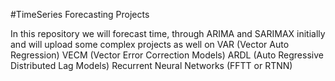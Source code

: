 #TimeSeries Forecasting Projects

In this repository we will forecast time, through ARIMA and SARIMAX initially and will upload some complex projects as well on VAR (Vector Auto Regression) VECM (Vector Error Correction Models) ARDL (Auto Regressive Distributed Lag Models) Recurrent Neural Networks (FFTT or RTNN)
